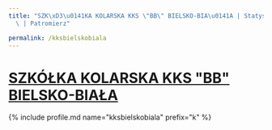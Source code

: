 ```yaml
---
title: "SZK\xD3\u0141KA KOLARSKA KKS \"BB\" BIELSKO-BIA\u0141A | Statystyki patronite.pl\
  \ | Patromierz"

permalink: /kksbielskobiala
---
```


# [SZKÓŁKA KOLARSKA KKS "BB" BIELSKO-BIAŁA](https://patronite.pl/kksbielskobiala)

{% include profile.md name="kksbielskobiala" prefix="k" %}

